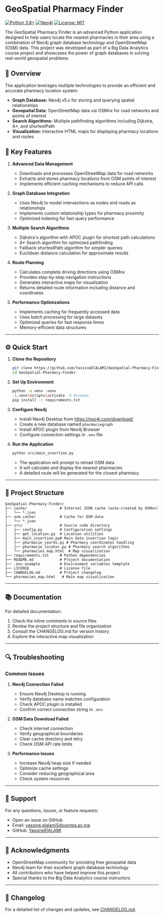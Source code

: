 # GeoSpatial Pharmacy Finder

[![Python 3.8+](https://img.shields.io/badge/python-3.8+-blue.svg)](https://www.python.org/downloads/)
[![Neo4j](https://img.shields.io/badge/neo4j-v5.x-blue.svg)](https://neo4j.com/)
[![License: MIT](https://img.shields.io/badge/License-MIT-yellow.svg)](https://opensource.org/licenses/MIT)

The GeoSpatial Pharmacy Finder is an advanced Python application designed to help users locate the nearest pharmacies in their area using a combination of Neo4j graph database technology and OpenStreetMap (OSM) data. This project was developed as part of a Big Data Analytics course project and showcases the power of graph databases in solving real-world geospatial problems.

## 🌟 Overview

The application leverages multiple technologies to provide an efficient and accurate pharmacy location system:

- **Graph Database:** Neo4j v5.x for storing and querying spatial relationships
- **Geospatial Data:** OpenStreetMap data via OSMnx for road networks and points of interest
- **Search Algorithms:** Multiple pathfinding algorithms including Dijkstra, A*, and shortestPath
- **Visualization:** Interactive HTML maps for displaying pharmacy locations and routes

## 🚀 Key Features

1. **Advanced Data Management**
   - Downloads and processes OpenStreetMap data for road networks
   - Extracts and stores pharmacy locations from OSM points of interest
   - Implements efficient caching mechanisms to reduce API calls

2. **Graph Database Integration**
   - Uses Neo4j to model intersections as nodes and roads as relationships
   - Implements custom relationship types for pharmacy proximity
   - Optimized indexing for fast query performance

3. **Multiple Search Algorithms**
   - Dijkstra's algorithm with APOC plugin for shortest path calculations
   - A* Search algorithm for optimized pathfinding
   - Fallback shortestPath algorithm for simpler queries
   - Euclidean distance calculation for approximate results

4. **Route Planning**
   - Calculates complete driving directions using OSMnx
   - Provides step-by-step navigation instructions
   - Generates interactive maps for visualization
   - Returns detailed route information including distance and coordinates

5. **Performance Optimizations**
   - Implements caching for frequently accessed data
   - Uses batch processing for large datasets
   - Optimized queries for fast response times
   - Memory-efficient data structures

---

## ⚙️ Quick Start

1. **Clone the Repository**
   ```bash
   git clone https://github.com/YassineElALAMI/GeoSpatial-Pharmacy-Finder.git
   cd GeoSpatial-Pharmacy-Finder
   ```

2. **Set Up Environment**
   ```bash
   python -m venv .venv
   .\.venv\Scripts\activate  # Windows
   pip install -r requirements.txt
   ```

3. **Configure Neo4j**
   - Install Neo4j Desktop from https://neo4j.com/download/
   - Create a new database named `pharmaciegraph`
   - Install APOC plugin from Neo4j Browser
   - Configure connection settings in `.env` file

4. **Run the Application**
   ```bash
   python src/main_insertion.py
   ```
   - The application will prompt to reload OSM data
   - It will calculate and display the nearest pharmacies
   - A detailed route will be generated for the closest pharmacy

---

## 📂 Project Structure

```
GeoSpatial-Pharmacy-Finder/
├── cache/               # Internal JSON cache (auto-created by OSMnx)
│   └── *.json
├── osm_cache/           # Cache for OSM data
│   └── *.json
├── src/                 # Source code directory
│   ├── config.py        # Configuration settings
│   ├── get_location.py  # Location utilities
│   ├── main_insertion.py# Main data insertion logic
│   ├── pharmacie_coords.py # Pharmacy coordinates handling
│   ├── pharmacie_locator.py # Pharmacy search algorithms
│   └── pharmacies_map.html  # Map visualization
├── requirements.txt     # Python dependencies
├── README.md            # Project documentation
├── .env.example         # Environment variables template
├── LICENSE              # License file
├── CHANGELOG.md         # Project changelog
└── pharmacies_map.html   # Main map visualization
```

---

## 📚 Documentation

For detailed documentation:
1. Check the inline comments in source files
2. Review the project structure and file organization
3. Consult the CHANGELOG.md for version history
4. Explore the interactive map visualization

---

## 🔍 Troubleshooting

### Common Issues

1. **Neo4j Connection Failed**
   - Ensure Neo4j Desktop is running
   - Verify database name matches configuration
   - Check APOC plugin is installed
   - Confirm correct connection string in `.env`

2. **OSM Data Download Failed**
   - Check internet connection
   - Verify geographical boundaries
   - Clear cache directory and retry
   - Check OSM API rate limits

3. **Performance Issues**
   - Increase Neo4j heap size if needed
   - Optimize cache settings
   - Consider reducing geographical area
   - Check system resources

---

## 📧 Support

For any questions, issues, or feature requests:

- Open an issue on GitHub
- Email: [yassine.elalami5@usmba.ac.ma](mailto:yassine.elalami5@usmba.ac.ma)
- GitHub: [YassineElALAMI](https://github.com/YassineElALAMI)

---

## 📝 Acknowledgments

- OpenStreetMap community for providing free geospatial data
- Neo4j team for their excellent graph database technology
- All contributors who have helped improve this project
- Special thanks to the Big Data Analytics course instructors

---

## 📝 Changelog

For a detailed list of changes and updates, see [CHANGELOG.md](CHANGELOG.md).
